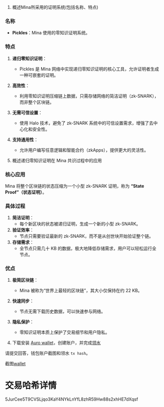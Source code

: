 1. 概述Mina所采用的证明系统(包括名称、特点)

### 名称
- **Pickles**：Mina 使用的零知识证明系统。

### 特点
1. **递归零知识证明**：
    - Pickles 是 Mina 网络中实现递归零知识证明的核心工具，允许证明者生成一种可嵌套的证明。
2. **高效性**：
    - 利用零知识证明压缩链上数据，只需存储网络的简洁证明（zk-SNARK），而非整个区块链。
3. **无需可信设置**：
    - 使用 Halo 技术，避免了 zk-SNARK 系统中的可信设置需求，增强了去中心化和安全性。
4. **支持通用性**：
    - 允许用户编写任意逻辑和智能合约（zkApps），提供更大的灵活性。

2. 概述递归零知识证明在 Mina 共识过程中的应用

### 核心应用
Mina 将整个区块链的状态压缩为一个小型 zk-SNARK 证明，称为 **“State Proof”（状态证明）**。

### 具体过程
1. **简洁证明**：
    - 每个新区块的状态被递归证明，生成一个新的小型 zk-SNARK。
2. **验证效率**：
    - 节点只需要验证最新的 zk-SNARK，而不是从创世块开始验证整个链。
3. **存储需求**：
    - 全节点只需几十 KB 的数据，极大地降低存储需求，用户可以轻松运行全节点。

### 优点
1. **极简区块链**：
    - Mina 被称为“世界上最轻的区块链”，其大小仅保持在约 22 KB。
2. **快速同步**：
    - 节点无需下载历史数据，可以快速参与网络。
3. **隐私保护**：
    - 零知识证明本质上保护了交易细节和用户隐私。


3. 下载安装 [Auro wallet](https://www.aurowallet.com/download/)，创建账户，并完成[领水](https://faucet.minaprotocol.com/)




请提交回答，钱包账户截图和领水 `tx hash`。

截图[wallet](./wallet.png)

# 交易哈希详情
5JurCee5T9CVSLjqo3KaY4NYkLnYfL8zhR59Hw88s2xhHE7dXqsf

